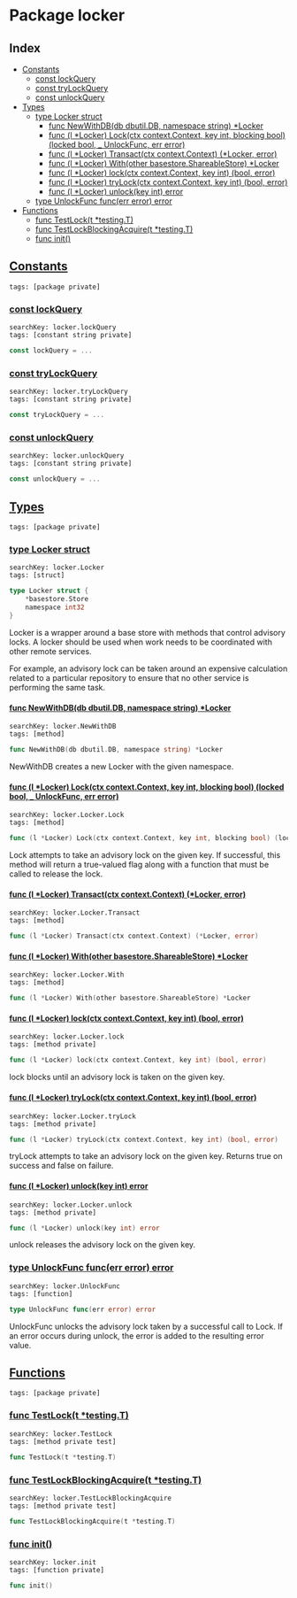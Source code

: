 # Package locker

## Index

* [Constants](#const)
    * [const lockQuery](#lockQuery)
    * [const tryLockQuery](#tryLockQuery)
    * [const unlockQuery](#unlockQuery)
* [Types](#type)
    * [type Locker struct](#Locker)
        * [func NewWithDB(db dbutil.DB, namespace string) *Locker](#NewWithDB)
        * [func (l *Locker) Lock(ctx context.Context, key int, blocking bool) (locked bool, _ UnlockFunc, err error)](#Locker.Lock)
        * [func (l *Locker) Transact(ctx context.Context) (*Locker, error)](#Locker.Transact)
        * [func (l *Locker) With(other basestore.ShareableStore) *Locker](#Locker.With)
        * [func (l *Locker) lock(ctx context.Context, key int) (bool, error)](#Locker.lock)
        * [func (l *Locker) tryLock(ctx context.Context, key int) (bool, error)](#Locker.tryLock)
        * [func (l *Locker) unlock(key int) error](#Locker.unlock)
    * [type UnlockFunc func(err error) error](#UnlockFunc)
* [Functions](#func)
    * [func TestLock(t *testing.T)](#TestLock)
    * [func TestLockBlockingAcquire(t *testing.T)](#TestLockBlockingAcquire)
    * [func init()](#init.locker_test.go)


## <a id="const" href="#const">Constants</a>

```
tags: [package private]
```

### <a id="lockQuery" href="#lockQuery">const lockQuery</a>

```
searchKey: locker.lockQuery
tags: [constant string private]
```

```Go
const lockQuery = ...
```

### <a id="tryLockQuery" href="#tryLockQuery">const tryLockQuery</a>

```
searchKey: locker.tryLockQuery
tags: [constant string private]
```

```Go
const tryLockQuery = ...
```

### <a id="unlockQuery" href="#unlockQuery">const unlockQuery</a>

```
searchKey: locker.unlockQuery
tags: [constant string private]
```

```Go
const unlockQuery = ...
```

## <a id="type" href="#type">Types</a>

```
tags: [package private]
```

### <a id="Locker" href="#Locker">type Locker struct</a>

```
searchKey: locker.Locker
tags: [struct]
```

```Go
type Locker struct {
	*basestore.Store
	namespace int32
}
```

Locker is a wrapper around a base store with methods that control advisory locks. A locker should be used when work needs to be coordinated with other remote services. 

For example, an advisory lock can be taken around an expensive calculation related to a particular repository to ensure that no other service is performing the same task. 

#### <a id="NewWithDB" href="#NewWithDB">func NewWithDB(db dbutil.DB, namespace string) *Locker</a>

```
searchKey: locker.NewWithDB
tags: [method]
```

```Go
func NewWithDB(db dbutil.DB, namespace string) *Locker
```

NewWithDB creates a new Locker with the given namespace. 

#### <a id="Locker.Lock" href="#Locker.Lock">func (l *Locker) Lock(ctx context.Context, key int, blocking bool) (locked bool, _ UnlockFunc, err error)</a>

```
searchKey: locker.Locker.Lock
tags: [method]
```

```Go
func (l *Locker) Lock(ctx context.Context, key int, blocking bool) (locked bool, _ UnlockFunc, err error)
```

Lock attempts to take an advisory lock on the given key. If successful, this method will return a true-valued flag along with a function that must be called to release the lock. 

#### <a id="Locker.Transact" href="#Locker.Transact">func (l *Locker) Transact(ctx context.Context) (*Locker, error)</a>

```
searchKey: locker.Locker.Transact
tags: [method]
```

```Go
func (l *Locker) Transact(ctx context.Context) (*Locker, error)
```

#### <a id="Locker.With" href="#Locker.With">func (l *Locker) With(other basestore.ShareableStore) *Locker</a>

```
searchKey: locker.Locker.With
tags: [method]
```

```Go
func (l *Locker) With(other basestore.ShareableStore) *Locker
```

#### <a id="Locker.lock" href="#Locker.lock">func (l *Locker) lock(ctx context.Context, key int) (bool, error)</a>

```
searchKey: locker.Locker.lock
tags: [method private]
```

```Go
func (l *Locker) lock(ctx context.Context, key int) (bool, error)
```

lock blocks until an advisory lock is taken on the given key. 

#### <a id="Locker.tryLock" href="#Locker.tryLock">func (l *Locker) tryLock(ctx context.Context, key int) (bool, error)</a>

```
searchKey: locker.Locker.tryLock
tags: [method private]
```

```Go
func (l *Locker) tryLock(ctx context.Context, key int) (bool, error)
```

tryLock attempts to take an advisory lock on the given key. Returns true on success and false on failure. 

#### <a id="Locker.unlock" href="#Locker.unlock">func (l *Locker) unlock(key int) error</a>

```
searchKey: locker.Locker.unlock
tags: [method private]
```

```Go
func (l *Locker) unlock(key int) error
```

unlock releases the advisory lock on the given key. 

### <a id="UnlockFunc" href="#UnlockFunc">type UnlockFunc func(err error) error</a>

```
searchKey: locker.UnlockFunc
tags: [function]
```

```Go
type UnlockFunc func(err error) error
```

UnlockFunc unlocks the advisory lock taken by a successful call to Lock. If an error occurs during unlock, the error is added to the resulting error value. 

## <a id="func" href="#func">Functions</a>

```
tags: [package private]
```

### <a id="TestLock" href="#TestLock">func TestLock(t *testing.T)</a>

```
searchKey: locker.TestLock
tags: [method private test]
```

```Go
func TestLock(t *testing.T)
```

### <a id="TestLockBlockingAcquire" href="#TestLockBlockingAcquire">func TestLockBlockingAcquire(t *testing.T)</a>

```
searchKey: locker.TestLockBlockingAcquire
tags: [method private test]
```

```Go
func TestLockBlockingAcquire(t *testing.T)
```

### <a id="init.locker_test.go" href="#init.locker_test.go">func init()</a>

```
searchKey: locker.init
tags: [function private]
```

```Go
func init()
```

